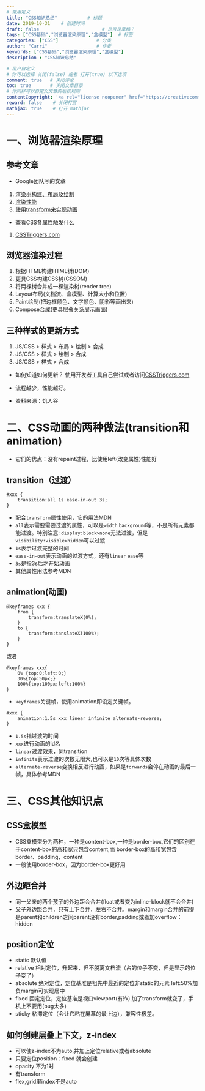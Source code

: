 ```yaml
---
# 常用定义
title: "CSS知识总结"           # 标题
date: 2019-10-31    # 创建时间
draft: false                       # 是否是草稿？
tags: ["CSS基础","浏览器渲染原理","盒模型"]  # 标签
categories: ["CSS"]              # 分类
author: "Carri"                  # 作者
keywords: ["CSS基础","浏览器渲染原理","盒模型"]
description : "CSS知识总结"  

# 用户自定义
# 你可以选择 关闭(false) 或者 打开(true) 以下选项
comment: true   # 关闭评论
toc: true       # 关闭文章目录
# 你同样可以自定义文章的版权规则
contentCopyright: '<a rel="license noopener" href="https://creativecommons.org/licenses/by-nc-nd/4.0/" target="_blank">CC BY-NC-ND 4.0</a>'
reward: false	 # 关闭打赏
mathjax: true    # 打开 mathjax
---
```



# 一、浏览器渲染原理

## 参考文章
* Google团队写的文章


1. [渲染树构建、布局及绘制](https://developers.google.com/web/fundamentals/performance/critical-rendering-path/render-tree-construction)
2. [渲染性能](https://developers.google.com/web/fundamentals/performance/rendering/)
3. [使用transform来实现动画](https://developers.google.com/web/fundamentals/performance/rendering/stick-to-compositor-only-properties-and-manage-layer-count)


* 查看CSS各属性触发什么


1. [CSSTriggers.com](https://csstriggers.com/)
   

## 浏览器渲染过程

1. 根据HTML构建HTML树(DOM)
2. 更具CSS构建CSS树(CSSOM)
3. 将两棵树合并成一棵渲染树(render tree)
4. Layout布局(文档流、盒模型、计算大小和位置)
5. Paint绘制(把边框颜色、文字颜色、阴影等画出来)
6. Compose合成(更具层叠关系展示画面)


## 三种样式的更新方式

1. JS/CSS > 样式 > 布局 > 绘制 > 合成
2. JS/CSS > 样式 > 绘制 > 合成
3. JS/CSS > 样式 > 合成

* 如何知道如何更新？ 使用开发者工具自己尝试或者访问[CSSTriggers.com](https://csstriggers.com/)

* 流程越少，性能越好。

* 资料来源：饥人谷



# 二、CSS动画的两种做法(transition和animation)

* 它们的优点：没有repaint过程，比使用left(改变属性)性能好

## transition（过渡）

```
#xxx {
    transition:all 1s ease-in-out 3s;
}
```
* 配合`transform`属性使用，它的用法[MDN](https://developer.mozilla.org/zh-CN/docs/Web/CSS/transform)
* `all`表示需要需要过渡的属性，可以是`width` `background`等，不是所有元素都能过渡。特别注意: `display:block>none`无法过渡，但是`visibility:visible>hidden`可以过渡
* `1s`表示过渡完整的时间
* `ease-in-out`表示动画的过渡方式，还有`linear` `ease`等
* `3s`是指3s后才开始动画
* 其他属性用法参考MDN
  

## animation(动画)
```
@keyframes xxx {
    from {
        transform:translateX(0%);
    }
    to {
        transform:tanslateX(100%);
    }
}
```
或者
```
@keyframes xxx{
    0% {top:0;left:0;}
    30%{top:50px;}
    100%{top:100px;left:100%}
}
```

* `keyframes`关键帧，使用animation即设定关键帧。


```
#xxx {
    animation:1.5s xxx linear infinite alternate-reverse;
}
```

* `1.5s`指过渡的时间
* `xxx`进行动画的id名
* `linear`过渡效果，同transition
* `infinite`表示过渡的次数无限大,也可以是`10`次等具体次数
* `alternate-reverse`变换相反进行动画，如果是`forwards`会停在动画的最后一帧，具体参考MDN


# 三、CSS其他知识点

## CSS盒模型
* CSS盒模型分为两种，一种是content-box,一种是border-box,它们的区别在于content-box的高和宽只包含content,而 border-box的高和宽包含border、padding、content
* 一般使用border-box，因为border-box更好用

## 外边距合并
* 同一父亲的两个孩子的外边距会合并(float或者变为inline-block就不会合并)
* 父子外边距合并，只有上下合并，左右不合并。margin和margin合并的前提是parent和children之间parent没有border,padding或者加overflow：hidden

## position定位
* static 默认值
* relative 相对定位，升起来，但不脱离文档流（占的位子不变，但是显示的位子变了）
* absolute 绝对定位，定位基准是祖先中最近的定位非static的元素 left:50%加负margin可实现居中
* fixed 固定定位，定位基准是视口viewport(有诈) 加了transform就变了，手机上不要用(bug太多)
* sticky 粘滞定位（会让它粘在屏幕的最上边），兼容性极差。

## 如何创建层叠上下文，z-index
* 可以使z-index不为auto,并加上定位relative或者absolute
* 只要定位position：fixed 就会创建
* opacity 不为1时
* 有transform
* flex,grid里index不是auto
